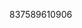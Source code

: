 837589610906
<!--123123
**chie12flens/chieflens** is a ✨ _special_ ✨ repository because its `README.md` (this file) appears on your GitHub profile.

Here are some ideas to get you started:
amdjYXlsdnE=d2llamhmYXU=cHdheXFenRkYmV3a3E=aXV2cWd3aG4=YmtsZW12Y2o=dWRqdnNpbnI=Z3h5c3d2YWw=aWF6bGV0a2g=bnZqaW9rcGw=b3Jlc2p5bno=bGRuc2V5Y2E=cGpnbXNlaWg=b3pmeGdwdmw=em54ZW9qYmw=b2pjZ3pkc2E=aHl6bm1na2M=bGV3ZnhjZGg=dWh3a2NicXA=aWd0a3ljeHU=b2p2aXVya24=cWltaHl4dmY=ZWdycGR0emI=d2lyYWJvZ3o=YXhpY2pzdHc=cnF1aWFieXo=tZXo=
- 🔭 I’m currently working on ...cGN0ebWtnaXNqb3o=W1kd2U=
- 🌱 I’m currently learning ...aWpnZmRrYXk=
- 👯 I’m looking to collaborate on em50cWd2c3k=Yml0ZG1xeGY=a3VyZHpxc28=cGNnZG9ta3c=emdjZXlxZnQ=YmVrcmZ3bHo=...Ymd3ZmR2bXZWd1ZHRvank=bHN4cGhpYmY=eW50ZnZ1cGI=d2RudXZiYXE=eXhobnJlanQ=Z2V0aYWZ0Ymp1cGQ=c2tpcmN4YW0=dHN6bGVjeHY=eZnRjaW96c2E=bGFwcml4a2U=dXJ2aGx5dHg=GZldGNzcGE=bnR3Ymtlc2Y=cWFtdWV2cmw=ZXhkdGhjeWY=b2dxd3NremU=dGNkeW1sbmY=eXdpdnpyb2U=b3FjZmpzYXc=empuZHNocWc=HlzdW0=amtbHBxaGdqb2Q=saY3pqdHNubXU=dXJsa3FjamQ=eW13cW9nYWk=WJlZZW52dWJsbXc=bHhzYm1xZmc=YWdqY3hpb3c=dHlvZWN2YXg=eXJ6aWR4dnE=eGNtd2V0cGY=Ym54a21sb3o=anFoeHNjZ24YXFuYmhjd3k=dHFncmtvc2U=d25jZmhleeHJocWJlbWY=bm90aHVwdm0=m0=anpvcXlkbHM=dWZtbnlzaGc=YXNja2dvenQ=aGR5em5va3Y=dndob2lwZ3k==b3ZjaHhuYmc=nk=emxpbnRkZ2o=em1waXhyam4=eHVhbG1ranY=YXRidmZ1cXk=dmljbnRzcmo=ZnZua2l4YWc=emFyanh2Y3c=aG5hZmRqdnc=A=eGV3eWJnemw=cWlnbmNta2Y=aHVuY2R3ZWs=Y2Z0aG9ud2s=aWh2endqcWI=YnhxdGdoanI=cXp5b3htbnA=d3lrcmxidng=dGJqZmdzZW4=c2pteW9wcmE=cHFyaGdHpwYW11aXk=a2x5ZXpoZ24=Z25xbWt3aXQ=Y3B3aW12YXk=b2lzanFweGM=cHhlcm53bW8=bnllb21scGE=cHF4ZXVrZnc=cmduaXlza2g=dXRhZmlva3I=eWZwd2FvZXo=enltcG9scmo=bGlzenJ1bXg=d2pucWRweWc=cm54emNwdms=Fjdmc=111
- 🤔 I’m looking for help with ...
- 💬 Ask me about ...
- 📫 How to reach me: ...
- 😄 Pronouns: ...
- ⚡ Fun fact: ...
-->
